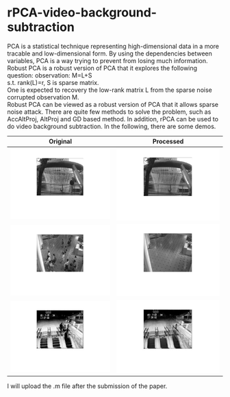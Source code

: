 # rPCA-video-background-subtraction
PCA is a statistical technique representing high-dimensional data in a more tracable and low-dimensional form. By using the dependencies between variables, PCA is a way trying to prevent from losing much information. Robust PCA is a robust version of PCA that it explores the following question:
observation: M=L+S </br>
s.t. rank(L)=r, S is sparse matrix. </br>
One is expected to recovery the low-rank matrix L from the sparse noise corrupted observation M. </br>
Robust PCA can be viewed as a robust version of PCA that it allows sparse noise attack. There are quite few methods to solve the problem, such as AccAltProj, AltProj and GD based method. In addition, rPCA can be used to do video background subtraction. In the following, there are some demos.

Original                   |Processed
:-------------------------:|:-------------------------:
![](images/fountain_original.jpg) |  ![](images/fountain.jpg)
![](images/shopmall_resized_original.jpg) |  ![](images/shopmall_resized.jpg)
![](images/lift_original.jpg) |  ![](images/lift.jpg)

I will upload the .m file after the submission of the paper. 
